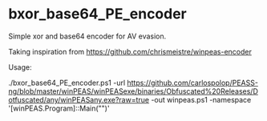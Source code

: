 # bxor_base64_PE_encoder

Simple xor and base64 encoder for AV evasion.

Taking inspiration from https://github.com/chrismeistre/winpeas-encoder

Usage: 

./bxor_base64_PE_encoder.ps1 -url https://github.com/carlospolop/PEASS-ng/blob/master/winPEAS/winPEASexe/binaries/Obfuscated%20Releases/Dotfuscated/any/winPEASany.exe?raw=true -out winpeas.ps1 -namespace '[winPEAS.Program]::Main("")'

